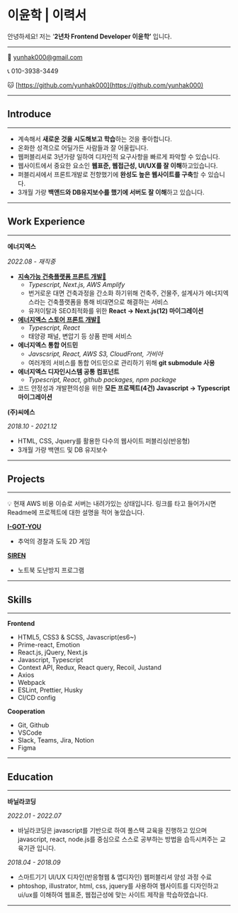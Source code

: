 # 이윤학 | 이력서

안녕하세요! 저는 ‘**2년차 Frontend Developer 이윤학’** 입니다.

---

📧 yunhak000@gmail.com

📞 010-3938-3449

🐱 [https://github.com/yunhak000](https://github.com/yunhak000)

---

## Introduce

---

- 계속해서 **새로운 것을 시도해보고 학습**하는 것을 좋아합니다.
- 온화한 성격으로 어딜가든 사람들과 잘 어울립니다.
- 웹퍼블리셔로 3년가량 일하여 디자인적 요구사항을 빠르게 파악할 수 있습니다.
- 웹사이트에서 중요한 요소인 **웹표준, 웹접근성, UI/UX를 잘 이해**하고있습니다.
- 퍼블리셔에서 프론트개발로 전향했기에 **완성도 높은 웹사이트를 구축**할 수 있습니다.
- 3개월 가량 **백앤드와 DB유지보수를 했기에 서버도 잘 이해**하고 있습니다.

---

## Work Experience

---

**에너지엑스**

_2022.08 - 재직중_

- [**지속가능 건축플랫폼 프론트 개발🔗**](https://www.energyx.ai/)
  - _Typescript, Next.js, AWS Amplify_
  - 번거로운 대면 건축과정을 간소화 하기위해 건축주, 건물주, 설계사가 에너지엑스라는 건축플랫폼을 통해 비대면으로 해결하는 서비스
  - 유저이탈과 SEO최적화를 위한 **React → Next.js(12) 마이그레이션**
- [**에너지엑스 스토어 프론트 개발🔗**](https://store.energyx.ai/)
  - _Typescript, React_
  - 태양광 패널, 변압기 등 상품 판매 서비스
- **에너지엑스 통합 어드민**
  - _Javscsript, React, AWS S3, CloudFront, 가비아_
  - 여러개의 서비스를 통합 어드민으로 관리하기 위해 **git submodule 사용**
- **에너지엑스 디자인시스템 공통 컴포넌트**
  - _Typescript, React, github packages, npm package_
- 코드 안정성과 개발편의성을 위한 **모든 프로젝트(4건) Javascript → Typescript 마이그레이션**

**(주)씨에스**

_2018.10 - 2021.12_

- HTML, CSS, Jquery를 활용한 다수의 웹사이트 퍼블리싱(반응형)
- 3개월 가량 백앤드 및 DB 유지보수

---

## Projects

---

<aside>
💡 현재 AWS 비용 이슈로 서버는 내려가있는 상태입니다. 링크를 타고 들어가시면 Readme에 프로젝트에 대한 설명을 적어 놓았습니다.

</aside>

[**I-GOT-YOU**](https://github.com/vaco-doreami/i-got-you-frontend.git)

- 추억의 경찰과 도둑 2D 게임

[**SIREN**](https://github.com/yunhak000/siren-frontend.git)

- 노트북 도난방지 프로그램

---

## Skills

---

**Frontend**

- HTML5, CSS3 & SCSS, Javascript(es6~)
- Prime-react, Emotion
- React.js, jQuery, Next.js
- Javascript, Typescript
- Context API, Redux, React query, Recoil, Justand
- Axios
- Webpack
- ESLint, Prettier, Husky
- CI/CD config

**Cooperation**

- Git, Github
- VSCode
- Slack, Teams, Jira, Notion
- Figma

---

## Education

---

**바닐라코딩**

_2022.01 - 2022.07_

- 바닐라코딩은 javascript를 기반으로 하여 풀스택 교육을 진행하고 있으며 javascript, react, node.js를 중심으로 스스로 공부하는 방법을 습득시켜주는 교육기관 입니다.

_2018.04 - 2018.09_

- 스마트기기 UI/UX 디자인(반응형웹 & 앱디자인) 웹퍼블리셔 양성 과정 수료
- phtoshop, illustrator, html, css, jquery를 사용하여 웹사이트를 디자인하고 ui/ux를 이해하여 웹표준, 웹접근성에 맞는 사이트 제작을 학습하였습니다.

---
